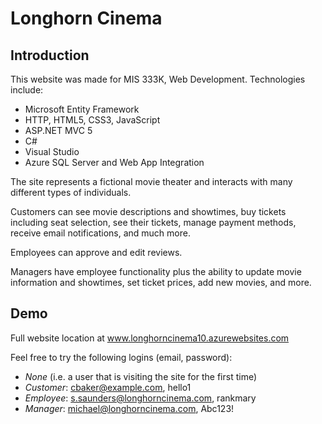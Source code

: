 # Longhorn Cinema

## Introduction

This website was made for MIS 333K, Web Development. Technologies include:
- Microsoft Entity Framework
- HTTP, HTML5, CSS3, JavaScript
- ASP.NET MVC 5
- C#
- Visual Studio
- Azure SQL Server and Web App Integration

The site represents a fictional movie theater and interacts with many different types of individuals.

Customers can see movie descriptions and showtimes, buy tickets including seat selection, see their tickets, manage payment methods, receive email notifications, and much more.

Employees can approve and edit reviews.

Managers have employee functionality plus the ability to update movie information and showtimes, set ticket prices, add new movies, and more.

## Demo
Full website location at www.longhorncinema10.azurewebsites.com

Feel free to try the following logins (email, password):
- *None* (i.e. a user that is visiting the site for the first time)
- *Customer*: cbaker@example.com, hello1
- *Employee*: s.saunders@longhorncinema.com, rankmary
- *Manager*: michael@longhorncinema.com, Abc123!
